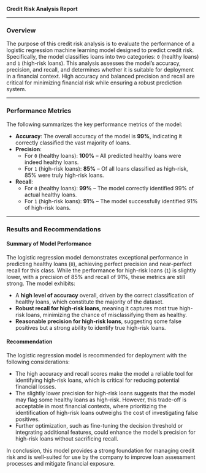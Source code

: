 **Credit Risk Analysis Report**

---

### **Overview**
The purpose of this credit risk analysis is to evaluate the performance of a logistic regression machine learning model designed to predict credit risk. Specifically, the model classifies loans into two categories: `0` (healthy loans) and `1` (high-risk loans). This analysis assesses the model’s accuracy, precision, and recall, and determines whether it is suitable for deployment in a financial context. High accuracy and balanced precision and recall are critical for minimizing financial risk while ensuring a robust prediction system.

---

### **Performance Metrics**
The following summarizes the key performance metrics of the model:

- **Accuracy**: The overall accuracy of the model is **99%**, indicating it correctly classified the vast majority of loans.
- **Precision**:
  - For `0` (healthy loans): **100%** – All predicted healthy loans were indeed healthy loans.
  - For `1` (high-risk loans): **85%** – Of all loans classified as high-risk, 85% were truly high-risk loans.
- **Recall**:
  - For `0` (healthy loans): **99%** – The model correctly identified 99% of actual healthy loans.
  - For `1` (high-risk loans): **91%** – The model successfully identified 91% of high-risk loans.

---

### **Results and Recommendations**

#### **Summary of Model Performance**
The logistic regression model demonstrates exceptional performance in predicting healthy loans (`0`), achieving perfect precision and near-perfect recall for this class. While the performance for high-risk loans (`1`) is slightly lower, with a precision of 85% and recall of 91%, these metrics are still strong. The model exhibits:

- A **high level of accuracy** overall, driven by the correct classification of healthy loans, which constitute the majority of the dataset.
- **Robust recall for high-risk loans**, meaning it captures most true high-risk loans, minimizing the chance of misclassifying them as healthy.
- **Reasonable precision for high-risk loans**, suggesting some false positives but a strong ability to identify true high-risk loans.

#### **Recommendation**
The logistic regression model is recommended for deployment with the following considerations:

- The high accuracy and recall scores make the model a reliable tool for identifying high-risk loans, which is critical for reducing potential financial losses.
- The slightly lower precision for high-risk loans suggests that the model may flag some healthy loans as high-risk. However, this trade-off is acceptable in most financial contexts, where prioritizing the identification of high-risk loans outweighs the cost of investigating false positives.
- Further optimization, such as fine-tuning the decision threshold or integrating additional features, could enhance the model’s precision for high-risk loans without sacrificing recall.

In conclusion, this model provides a strong foundation for managing credit risk and is well-suited for use by the company to improve loan assessment processes and mitigate financial exposure.

